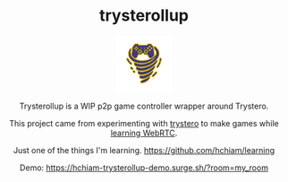 <div align="center">

# trysterollup

<img src="trysterollup.png" height="100">

Trysterollup is a WIP p2p game controller wrapper around Trystero.

This project came from experimenting with [trystero](https://github.com/dmotz/trystero) to make games while [learning WebRTC](https://github.com/hchiam/learning-webrtc).

Just one of the things I'm learning. https://github.com/hchiam/learning

Demo: https://hchiam-trysterollup-demo.surge.sh/?room=my_room

</div>

